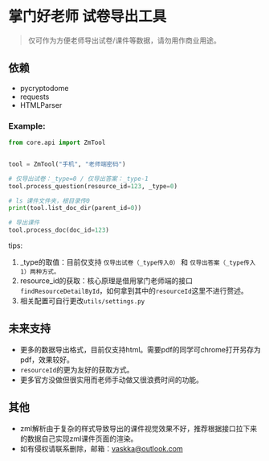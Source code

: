 # 掌门好老师 试卷导出工具

> 仅可作为方便老师导出试卷/课件等数据，请勿用作商业用途。

## 依赖

+ pycryptodome
+ requests
+ HTMLParser

### Example:
```python
from core.api import ZmTool


tool = ZmTool("手机", "老师端密码")

# 仅导出试卷：_type=0 / 仅导出答案：_type-1
tool.process_question(resource_id=123, _type=0)

# ls 课件文件夹，根目录传0
print(tool.list_doc_dir(parent_id=0))

# 导出课件
tool.process_doc(doc_id=123)
```

tips:
1. _type的取值：目前仅支持 `仅导出试卷（_type传入0）` 和 `仅导出答案（_type传入1）两种方式。`
2. resource_id的获取：核心原理是借用掌门老师端的接口`findResourceDetailById`，如何拿到其中的`resourceId`这里不进行赘述。
3. 相关配置可自行更改`utils/settings.py`

## 未来支持

+ 更多的数据导出格式，目前仅支持html。需要pdf的同学可chrome打开另存为pdf，效果较好。
+ `resourceId`的更为友好的获取方式。
+ 更多官方没做但很实用而老师手动做又很浪费时间的功能。

## 其他

+ zml解析由于复杂的样式导致导出的课件视觉效果不好，推荐根据接口拉下来的数据自己实现zml课件页面的渲染。
+ 如有侵权请联系删除，邮箱：vaskka@outlook.com
